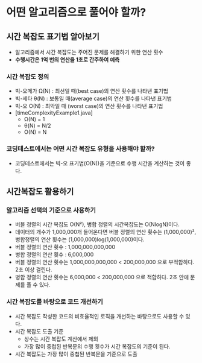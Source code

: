 # 어떤 알고리즘으로 풀어야 할까?
## 시간 복잡도 표기법 알아보기
- 알고리즘에서 시간 복잡도는 주어진 문제를 해결하기 위한 연산 횟수
- **수행시간은 1억 번의 연산을 1초로 간주하여 예측**

### 시간 복잡도 정의
- 빅-오메가 Ω(N) : 최선일 때(best case)의 연산 횟수를 나타낸 표기법
- 빅-세타 θ(N) : 보통일 때(average case)의 연산 횟수를 나타낸 표기법
- 빅-오 O(N) : 최악일 때 (worst case)의 연산 횟수를 나타낸 표기법
- [timeComplexityExample1.java]
  - Ω(N) = 1
  - θ(N) = N/2
  - O(N) = N

### 코딩테스트에서는 어떤 시간 복잡도 유형을 사용해야 할까?
- 코딩테스트에서는 빅-오 표기법(O(N))을 기준으로 수행 시간을 계산하는 것이 좋다.

## 시간복잡도 활용하기
### 알고리즘 선택의 기준으로 사용하기
- 버블 정렬의 시간 복잡도 O(N²), 병합 정렬의 시간복잡도는 O(NlogN)이다.
- 데이터의 개수가 1,000,000개 들어온다면 버블 정렬의 연산 횟수는 (1,000,000)², 병합정렬의 연산 횟수는 (1,000,000)log(1,000,000)이다.
- 버블 정렬의 연산 횟수 : 1,000,000,000,000
- 병합 정렬의 연산 횟수 : 6,000,000
- 버블 정렬의 연산 횟수는 1,000,000,000,000 < 200,000,000 으로 부적합하다. 2초 이상 걸린다.
- 병합 정렬의 연산 횟수는 6,000,000 < 200,000,000 으로 적합하다. 2초 안에 문제를 풀 수 있다.

### 시간 복잡도를 바탕으로 코드 개선하기
- 시간 복잡도 작성한 코드의 비효율적인 로직을 개선하는 바탕으로도 사용할 수 있다.
- 시간 복잡도 도출 기준
  - 상수는 시간 복잡도 계산에서 제외
  - 가장 많이 중첩된 반복문의 수행 횟수가 시간 복잡도의 기준이 된다.
- 시간 복잡도는 가장 많이 중첩된 반복문을 기준으로 도출
